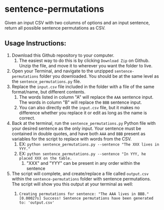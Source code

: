 # sentence-permutations

Given an input CSV with two columns of options and an input sentence, return all possible sentence permutations as CSV.

## Usage Instructions:

1) Download this Github repository to your computer.
   1) The easiest way to do this is by clicking `Download Zip` on Github. Unzip the file, and move it to wherever you want the folder to live.
2) Open your Terminal, and navigate to the unzipped `sentence-permutations` folder you downloaded. You should be at the same level as the `sentence_permutations.py` file.
3) Replace the `input.csv` file included in the folder with a file of the same format/name, but different contents. 
   1) The words listed in column "A" will replace the `AAA` sentence input. The words in column "B" will replace the `BBB` sentence input. 
   2) You can also directly edit the `input.csv` file, but it makes no difference whether you replace it or edit as long as the name is correct.
4) Back at the terminal, run the `sentence_permutations.py` Python file with your desired sentence as the only input. Your sentence must be contained in double quotes, and have both `AAA` and `BBB` present as variables for the script to replace with words from the CSV.
   1) EX: ```python sentence_permutations.py --sentence "The XXX lives in YYY."```
   2) EX: ```python sentence_permutations.py --sentence "In YYY, he placed XXX on the table.```
      1) "XXX" and "YYY" can be present in any order within the sentence
5) The script will complete, and create/replace a file called `output.csv` within the `sentence-permutations` folder with sentence permutations. The script will show you this output at your terminal as well:
   1) ```shell
      Creating permutations for sentence: "The AAA lives in BBB."
      [0.00027s] Success! Sentence permutations have been generated to: 'output.csv'
      ```

